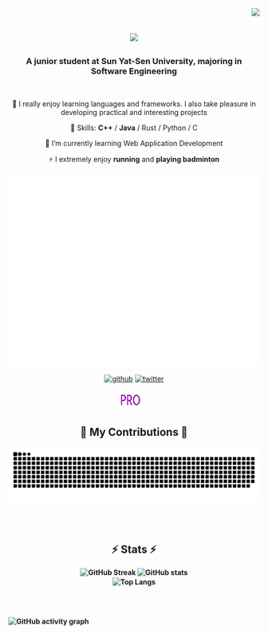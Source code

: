 <img align="right" src="https://visitor-badge.laobi.icu/badge?page_id=2776115684.2776115684" />

<h1 align="center">
  
  <img src="https://readme-typing-svg.herokuapp.com/?font=Righteous&size=35&center=true&vCenter=true&width=500&height=70&duration=4000&lines=Hi+There!+👋;+I'm+Jiequan+Zheng!;" />
  
</h1>

<h3 align="center">A junior student at Sun Yat-Sen University, majoring in Software Engineering</h3>

<br/>

<div align="center">
  
  🌱 I really enjoy learning languages and frameworks. I also take pleasure in developing practical and interesting projects
    
  🔭 Skills: **C++** / **Java** / Rust / Python / C
    
  🌱 I’m currently learning Web Application Development
    
  ⚡ I extremely enjoy **running** and **playing badminton**

</div>

<div align="center"> 

  ![Metrics](/github-metrics.svg)

  [<img src='https://cdn.jsdelivr.net/npm/simple-icons@3.0.1/icons/github.svg' alt='github' height='40'>](https://github.com/2776115684)  [<img src='https://cdn.jsdelivr.net/npm/simple-icons@3.0.1/icons/twitter.svg' alt='twitter' height='40'>](https://twitter.com/JieQuan13476)  

  <a href='https://github.com/pricing'><img src='https://raw.githubusercontent.com/acervenky/animated-github-badges/master/assets/pro.gif' width='40' height='40'></a> 

</div>

<div align="center">
    
  <h2>🐍 My Contributions 🐍</h2>
  
  <source media="(prefers-color-scheme: dark)" srcset="https://raw.githubusercontent.com/2776115684/2776115684/output/github-contribution-grid-snake-dark.svg">
  <source media="(prefers-color-scheme: light)" srcset="https://raw.githubusercontent.com/2776115684/2776115684/output/github-contribution-grid-snake.svg">
  <img alt="github contribution grid snake animation" src="https://raw.githubusercontent.com/2776115684/2776115684/output/github-contribution-grid-snake.svg">
  
  <br/><br/>
</div>

<h2 align="center">⚡ Stats ⚡</h2>
<b/>

<div align=center>
  
  <img width=390 src="https://streak-stats.demolab.com/?user=2776115684&count_private=true&border_radius=10" alt="GitHub Streak" />
  <img width=390 src="https://github-readme-stats.vercel.app/api?username=2776115684&count_private=true&show_icons=github&border_radius=10" alt="GitHub stats" />
    
  <br/>
    
  <img width=400 align="center" src="https://github-readme-stats.vercel.app/api/top-langs/?username=2776115684&hide=HTML&langs_count=8&layout=compact&border_radius=10&size_weight=0.5&count_weight=0.5&exclude_repo=github-readme-stats" alt="Top Langs" />

</div>

<br/><br/>

![GitHub activity graph](https://github-readme-activity-graph.vercel.app/graph?username=2776115684&bg_color=add8e6)
